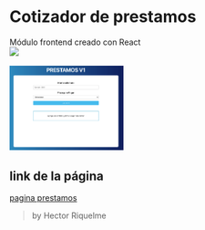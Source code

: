 # Cotizador de prestamos

Módulo frontend creado con React  
<img src="https://img.shields.io/badge/react-%2320232a.svg?style=for-the-badge&logo=react&logoColor=%2361DAFB">


<img width="200" src="/readme-images/image-example.png" alt="">


## link de la página


[pagina prestamos](https://62d4489ae5d6e47bcc64cd11--merry-chebakia-8ba1d2.netlify.app/)


> by Hector Riquelme